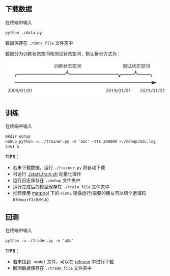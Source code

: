 ## 下载数据

在终端中输入

```shell
python ./data.py
```

数据保存在 `./data_file` 文件夹中

数据分为训练状态空间和测试状态空间，默认拆分方式为：

<img width="550" src="../assets/data_split.png" alt="data_split.png"/>

## 训练

在终端中输入

```shell
mkdir nohup
nohup python -u ./trainer.py -m 'a2c' -tts 200000 >./nohup/A2C.log 2>&1 &
```

**TIPS**：

* 若未下载数据，运行 `./trainer.py` 将自动下载
* 可运行 [./start_train.sh](./start_train.sh) 批量化操作
* 运行日志保存在 `./nohup` 文件夹中
* 运行完成后的模型保存在 `./train_file` 文件夹中
* 推荐使用 [matpool](https://www.matpool.com/register) 下的 `FinRL` 镜像运行(需要的朋友可以填个邀请码`07NmxxrF2i9zWL6`）

## 回测

在终端中输入

```shell
python -u ./trader.py -m 'a2c'
```

**TIPS**：

* 若未找到 `.model` 文件，可以在 [release](https://github.com/sunnyswag/RL_in_Stock/releases/) 中进行下载
* 回测数据保存在 `./trade_file` 文件夹中

